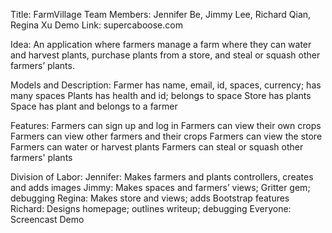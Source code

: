 Title: FarmVillage
Team Members: Jennifer Be, Jimmy Lee, Richard Qian, Regina Xu
Demo Link: supercaboose.com

Idea: An application where farmers manage a farm where they can water and harvest plants,  purchase plants from a store, and steal or squash other farmers’ plants.

Models and Description:
  Farmer
    has name, email, id, spaces, currency; has many spaces
  Plants
    has health and id; belongs to space
  Store
    has plants
  Space
    has plant and belongs to a farmer

Features:
  Farmers can sign up and log in
  Farmers can view their own crops
  Farmers can view other farmers and their crops
  Farmers can view the store
  Farmers can water or harvest plants
  Farmers can steal or squash other farmers' plants

Division of Labor:
  Jennifer: Makes farmers and plants controllers, creates and adds images 
  Jimmy: Makes spaces and farmers’ views; Gritter gem; debugging
  Regina: Makes store and views; adds Bootstrap features 
  Richard: Designs homepage; outlines writeup; debugging
  Everyone: Screencast Demo

